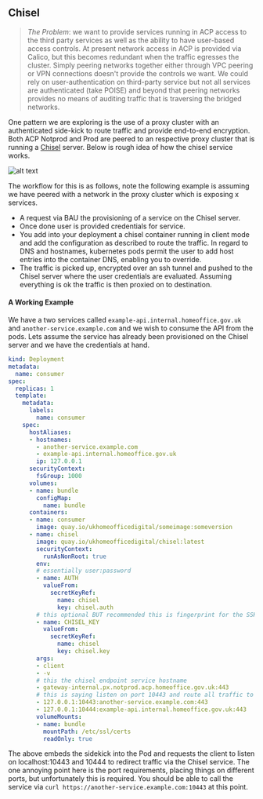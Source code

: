 ## Chisel

> *The Problem*: we want to provide services running in ACP access to the third party services as well as the ability to have user-based access controls. At present network access in ACP is provided via Calico, but this becomes redundant when the traffic egresses the cluster. Simply peering networks together either through VPC peering or VPN connections doesn't provide the controls we want. We could rely on user-authentication on third-party service but not all services are authenticated (take POISE) and beyond that peering networks provides no means of auditing traffic that is traversing the bridged networks.

One pattern we are exploring is the use of a proxy cluster with an authenticated side-kick to route traffic and provide end-to-end encryption. Both ACP Notprod and Prod are peered to an respective proxy cluster that is running a [Chisel](https://github.com/jpillora/chisel) server. Below is rough idea of how the chisel service works.

![alt text](https://github.com/UKHomeOffice/application-container-platform/blob/master/how-to-docs/pics/chisel.png "Chisel")

The workflow for this is as follows, note the following example is assuming we have peered with a network in the proxy cluster which is exposing x services.

* A request via BAU the provisioning of a service on the Chisel server.
* Once done user is provided credentials for service.
* You add into your deployment a chisel container running in client mode and add the configuration as described to route the traffic. In regard to DNS and hostnames, kubernetes pods permit the user to add host entries into the container DNS, enabling you to override.
* The traffic is picked up, encrypted over an ssh tunnel and pushed to the Chisel server where the user credentials are evaluated. Assuming everything is ok the traffic is then proxied on to destination.

#### A Working Example

We have a two services called `example-api.internal.homeoffice.gov.uk` and `another-service.example.com` and we wish to consume the API from the pods. Lets assume the service has already been provisioned on the Chisel server and we have the credentials at hand.

```YAML
kind: Deployment
metadata:
  name: consumer
spec:
  replicas: 1
  template:
    metadata:
      labels:
        name: consumer
    spec:
      hostAliases:
      - hostnames:
        - another-service.example.com
        - example-api.internal.homeoffice.gov.uk
        ip: 127.0.0.1
      securityContext:
        fsGroup: 1000
      volumes:
      - name: bundle
        configMap:
          name: bundle
      containers:
      - name: consumer
        image: quay.io/ukhomeofficedigital/someimage:someversion
      - name: chisel
        image: quay.io/ukhomeofficedigital/chisel:latest
        securityContext:
          runAsNonRoot: true
        env:
        # essentially user:password
        - name: AUTH
          valueFrom:
            secretKeyRef:
              name: chisel
              key: chisel.auth
        # this optional BUT recommended this is fingerprint for the SSH service
        - name: CHISEL_KEY
          valueFrom:
            secretKeyRef:
              name: chisel
              key: chisel.key
        args:
        - client
        - -v
        # this the chisel endpoint service hostname
        - gateway-internal.px.notprod.acp.homeoffice.gov.uk:443
        # this is saying listen on port 10443 and route all traffic to another-service.example.com:443 endpoint
        - 127.0.0.1:10443:another-service.example.com:443
        - 127.0.0.1:10444:example-api.internal.homeoffice.gov.uk:443
        volumeMounts:
        - name: bundle
          mountPath: /etc/ssl/certs
          readOnly: true
```

The above embeds the sidekick into the Pod and requests the client to listen on localhost:10443 and 10444 to redirect traffic via the Chisel service. The one annoying point here is the port requirements, placing things on different ports, but unfortunately this is required. You should be able to call the service via `curl https://another-service.example.com:10443` at this point.
